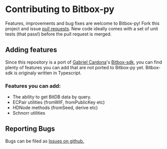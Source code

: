 Contributing to Bitbox-py
=============================

Features, improvements and bug fixes are welcome to Bitbox-py! Fork this project and issue [pull requests](https://github.com/merwane/bitbox-py/compare).
New code ideally comes with a set of unit tests (that pass!) before the pull request is merged.

Adding features
--------------
Since this repository is a port of [Gabriel Cardona](https://github.com/cgcardona)'s [Bitbox-sdk](https://github.com/Bitcoin-com/bitbox-sdk), you can find plenty of features you can add that are not ported to Bitbox-py yet. Bitbox-sdk is originaly written in Typescript.

### Features you can add:
* The ability to get BitDB data by query.
* ECPair utilities (fromWIF, fromPublicKey etc)
* HDNode methods (fromSeed, derive etc)
* Schnorr utilities

Reporting Bugs
--------------

Bugs can be filed as [Issues on github.](https://github.com/merwane/bitbox-py/issues/new)
